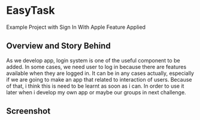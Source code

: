 # EasyTask
Example Project with Sign In With Apple Feature Applied

## Overview and Story Behind
As we develop app, login system is one of the useful component to be added. In some cases, we need user to log in because there are features available
when they are logged in. It can be in any cases actually, especially if we are going to make an app that related to interaction of users. Because of that, i think
this is need to be learnt as soon as i can. In order to use it later when i develop my own app or maybe our groups in next challenge.

## Screenshot
